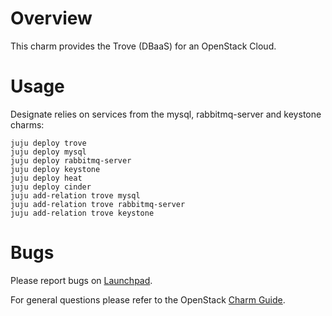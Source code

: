 # Overview

This charm provides the Trove (DBaaS) for an OpenStack Cloud.


# Usage

Designate relies on services from the mysql, rabbitmq-server and keystone
charms:

    juju deploy trove
    juju deploy mysql
    juju deploy rabbitmq-server
    juju deploy keystone
    juju deploy heat
    juju deploy cinder
    juju add-relation trove mysql
    juju add-relation trove rabbitmq-server
    juju add-relation trove keystone

# Bugs

Please report bugs on [Launchpad](https://bugs.launchpad.net/charm-designate/+filebug).

For general questions please refer to the OpenStack [Charm Guide](http://docs.openstack.org/developer/charm-guide/).
